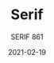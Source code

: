 ---
designer: "Odo Fioravanti"
description: "Serif%20collection%20stands%20out%20for%20its%20three-dimensional%20composure%20inspired%20by%20the%20architectural%20element%20of%20the%20column%20and%20at%20the%20same%20time%20by%20the%20%22serif%22%2C%20typical%20of%20the%20typefaces.%20Table%20base%20made%20with%20rotational%20moulding%20polyethylene%20and%20solid%20laminate%20top."
image_primary: "img/Serif_861_01_zoom.jpg"
image_secondary: "img/Serif_861_02_zoom.jpg"
manufacturer: "Pedrali"
href: "https://www.pedrali.it/en/products/catalog/Table-SERIF-861/"
subtitle: "SERIF 861"
tags: 
  - "Pedrali"
  - "Central Base Tables"
title: "Serif"
category: "Central Base Tables"
slug: "/manufacturers/pedrali/central-base-tables/odo-fioravanti-serif"
date: "2021-02-19"
---